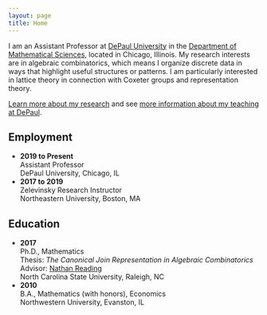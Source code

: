 ```yaml
---
layout: page
title: Home
---
```


I am an Assistant Professor at [DePaul University](https://depaul.edu) in the [Department of Mathematical Sciences](https://csh.depaul.edu/academics/mathematical-sciences/Pages/default.aspx), located in Chicago, Illinois. My research interests are in algebraic combinatorics, which means I organize discrete data in ways that highlight useful structures or patterns. I am particularly interested in lattice theory in connection with Coxeter groups and representation theory. 

[Learn more about my research](/research/) and see [more information about my teaching at DePaul](/teaching/).

## Employment

- **2019 to Present**  
Assistant Professor  
DePaul University, Chicago, IL
- **2017 to 2019**  
Zelevinsky Research Instructor  
Northeastern University, Boston, MA

## Education

- **2017**  
Ph.D., Mathematics  
Thesis: *The Canonical Join Representation in Algebraic Combinatorics*  
Advisor: [Nathan Reading](https://nreadin.math.ncsu.edu/)  
North Carolina State University, Raleigh, NC
- **2010**  
B.A., Mathematics (with honors), Economics  
Northwestern University, Evanston, IL
